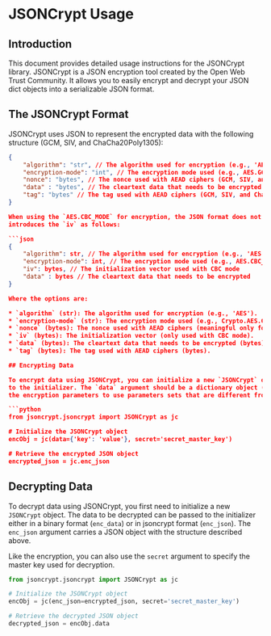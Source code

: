 # JSONCrypt Usage

## Introduction

This document provides detailed usage instructions for the JSONCrypt library. JSONCrypt is a JSON encryption tool created by the Open Web Trust Community. It allows you to easily encrypt and decrypt your JSON dict objects into a serializable JSON format.

## The JSONCrypt Format

JSONCrypt uses JSON to represent the encrypted data with the following structure (GCM, SIV, and ChaCha20Poly1305):

```json
{
    "algorithm": "str", // The algorithm used for encryption (e.g., 'AES'),
    "encryption-mode": "int", // The encryption mode used (e.g., AES.GCM_MODE)
    "nonce": "bytes", // The nonce used with AEAD ciphers (GCM, SIV, and ChaCha20Poly1305)
    "data" : "bytes", // The cleartext data that needs to be encrypted
    "tag": "bytes" // The tag used with AEAD ciphers (GCM, SIV, and ChaCha20Poly1305)
}

When using the `AES.CBC_MODE` for encryption, the JSON format does not contain the nonce and tag and
introduces the `iv` as follows:

```json
{
    "algorithm": str, // The algorithm used for encryption (e.g., 'AES'),
    "encryption-mode": int, // The encryption mode used (e.g., AES.CBC_MODE)
    "iv": bytes, // The initialization vector used with CBC mode
    "data" : bytes // The cleartext data that needs to be encrypted
}

Where the options are:

* `algorithm` (str): The algorithm used for encryption (e.g., 'AES').
* `encryption-mode` (str): The encryption mode used (e.g., Crypto.AES.GCM_MODE, Crypto.AES.CBC_MODE).
* `nonce` (bytes): The nonce used with AEAD ciphers (meaningful only for GCM, SIV, and ChaCha20Poly1305).
* `iv` (bytes): The initialization vector (only used with CBC mode).
* `data` (bytes): The cleartext data that needs to be encrypted (bytes).
* `tag` (bytes): The tag used with AEAD ciphers (bytes).

## Encrypting Data

To encrypt data using JSONCrypt, you can initialize a new `JSONCrypt` object and pass the `data` argument
to the initializer. The `data` argument should be a dictionary object (JSON) that you want to encrypt. You
the encryption parameters to use parameters sets that are different from the default.

```python
from jsoncrypt.jsoncrypt import JSONCrypt as jc

# Initialize the JSONCrypt object
encObj = jc(data={'key': 'value'}, secret='secret_master_key')

# Retrieve the encrypted JSON object
encrypted_json = jc.enc_json
```

## Decrypting Data

To decrypt data using JSONCrypt, you first need to initialize a new `JSONCrypt` object. The data to be
decrypted can be passed to the initializer either in a binary format (`enc_data`) or in jsoncrypt format
(`enc_json`). The `enc_json` argument carries a JSON object with the structure described above.

Like the encryption, you can also use the `secret` argument to specify the master key used for decryption.

```python
from jsoncrypt.jsoncrypt import JSONCrypt as jc

# Initialize the JSONCrypt object
encObj = jc(enc_json=encrypted_json, secret='secret_master_key')

# Retrieve the decrypted JSON object
decrypted_json = encObj.data
```
